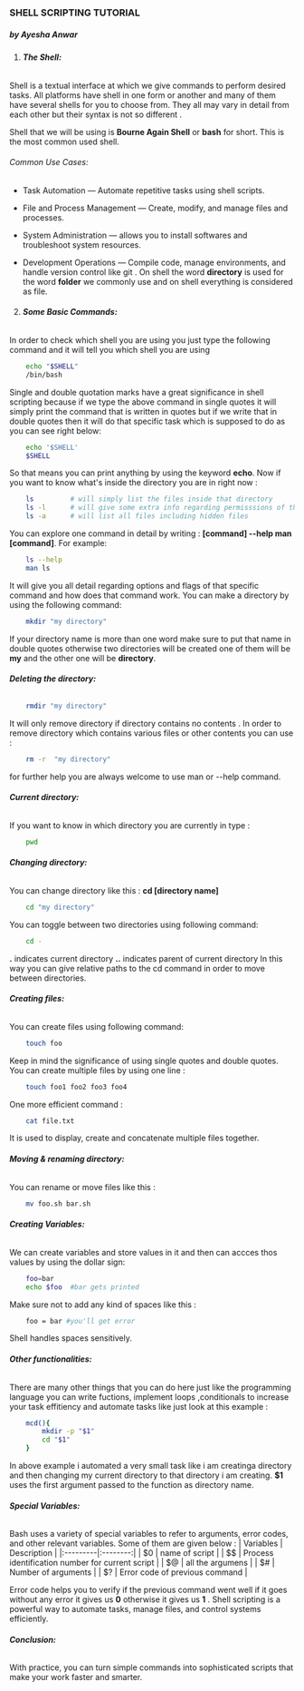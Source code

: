 ### SHELL SCRIPTING TUTORIAL
##### by Ayesha Anwar
1. ###### **The Shell:**
Shell is a textual interface at which we give commands to perform desired tasks. All platforms have shell in one form or another and many of them have several shells for you to choose from. They all may vary in detail from each other but their syntax is not so different . 

Shell that we will be using is **Bourne Again Shell** or **bash** for short. This is the most common used shell.   
###### Common Use Cases:

- Task Automation — Automate repetitive tasks using shell scripts.

- File and Process Management — Create, modify, and manage files and processes.

- System Administration — allows you to install softwares  and troubleshoot system resources.

-  Development Operations — Compile code, manage environments, and handle version control like git . 
On shell the word **directory** is used for the word **folder** we commonly use and on shell everything is considered as file.
2. ###### **Some Basic Commands:**
In order to check which shell you are using you just type the following command and it will tell you which shell you are using
```bash
    echo "$SHELL"
    /bin/bash
```
Single and double quotation marks have a great significance in shell scripting because if we type the above command in single quotes it will simply print the command that is written in quotes but if we write that in double quotes then it will do that specific task which is supposed to do as you can see right below:
```bash
    echo '$SHELL'
    $SHELL
```
So that means you can print anything by using the keyword **echo**.
Now if you want to know what's inside the directory you are in right now :
```bash
    ls         # will simply list the files inside that directory
    ls -l      # will give some extra info regarding permisssions of that file 
    ls -a      # will list all files including hidden files
```
You can explore one command in detail by writing :
**[command] --help
man [command]**. For example:
```bash
    ls --help
    man ls
```
It will give you all detail regarding options and flags of that specific command and how does that command work.
You can make a directory by using the following command:
```bash
    mkdir "my directory"
```
If your directory name is more than one word make sure to put that name in double quotes otherwise two directories will be created one of them will be  **my** and the other one will be **directory**.
###### **Deleting the directory:**
```bash
    rmdir "my directory"
```
It will only remove directory if directory contains no contents .
In order to remove directory which contains various files or other contents you can use :
```bash
    rm -r  "my directory"
```
for further help you are always welcome to use man or --help command.
###### **Current directory:**
If you want to know in which directory you are currently in type :
```bash
    pwd
```
###### **Changing directory:**
You can change directory like this :
**cd [directory name]**
```bash
    cd "my directory"
```
You can toggle between two directories using following command:
```bash
    cd -
```
**.** indicates current directory
**..** indicates parent of current directory
In this way you can give relative paths to the cd command in order to move between directories.
###### **Creating files:**
You can create files using following command:

```bash
    touch foo
```
Keep in mind the significance of using single quotes and double quotes. You can create multiple files by using one line :
```bash
    touch foo1 foo2 foo3 foo4
```
One  more efficient command :
```bash
    cat file.txt
```
It is used to display, create and concatenate multiple files together.
###### **Moving & renaming directory:**
You can rename or move files like this :
```bash
    mv foo.sh bar.sh
```
###### **Creating Variables:**
We can create variables and store values in it and then can accces thos values by using the dollar sign:
```bash
    foo=bar
    echo $foo  #bar gets printed
```
Make sure not to add any kind of spaces like this :
```bash
    foo = bar #you'll get error 
```
Shell handles spaces sensitively.
###### **Other functionalities:**
There are many other things that you can do here just like the programming language you can write fuctions, implement loops ,conditionals to increase your task effitiency and automate tasks like just look at this example :
```bash
    mcd(){
        mkdir -p "$1"
        cd "$1"
    }
```
In above example i automated a very small task like i am creatinga directory and then changing my current directory to that directory i am creating. **$1** uses the first argument passed to the function as directory name. 
###### **Special Variables:**
Bash uses a variety of special variables to refer to arguments, error codes, and other relevant variables. Some of them are given below :
| Variables | Description |
|:---------|:--------:|
| $0       | name of script   | 
| $$      | Process identification number for current script   | 
| $@       | all the argumens   | 
| $#       |     Number of arguments     |
| $?       | Error code of previous command         |

Error code helps you to verify if the previous command went well if it goes without any error it gives us **0** otherwise it gives us **1** .
Shell scripting is a powerful way to automate tasks, manage files, and control systems efficiently.
###### **Conclusion:**
With practice, you can turn simple commands into sophisticated scripts that make your work faster and smarter.